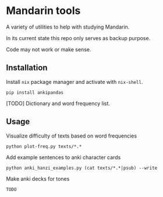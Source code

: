 # Mandarin tools

A variety of utilities to help with studying Mandarin.

In its current state this repo only serves as backup purpose.

Code may not work or make sense.

## Installation

Install `nix` package manager and activate with `nix-shell`.

    pip install ankipandas
   
[TODO] Dictionary and word frequency list.

## Usage

Visualize difficulty of texts based on word frequencies
    
    python plot-freq.py texts/*.*

Add example sentences to anki character cards

    python anki_hanzi_examples.py (cat texts/*.*|psub) --write
    
Make anki decks for tones
    
    TODO
